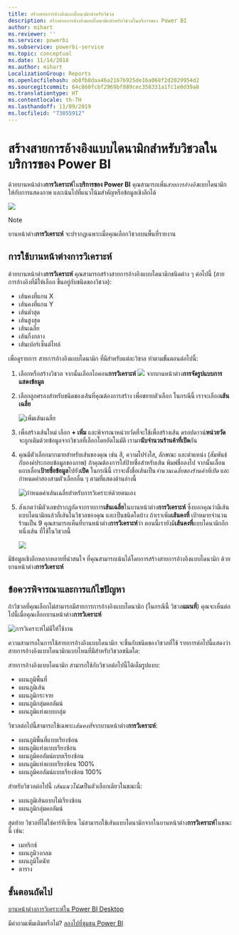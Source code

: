 ```yaml
---
title: สร้างสายการอ้างอิงแบบไดนามิกสำหรับวิชวล
description: สร้างสายการอ้างอิงแบบไดนามิกสำหรับวิชวลในบริการของ Power BI
author: mihart
ms.reviewer: ''
ms.service: powerbi
ms.subservice: powerbi-service
ms.topic: conceptual
ms.date: 11/14/2018
ms.author: mihart
LocalizationGroup: Reports
ms.openlocfilehash: ab8fb8daa46a21676925de16a068f2d2029954d2
ms.sourcegitcommit: 64c860fcbf2969bf089cec358331a1fc1e0d39a8
ms.translationtype: HT
ms.contentlocale: th-TH
ms.lasthandoff: 11/09/2019
ms.locfileid: "73855912"
---
```

# <a name="create-dynamic-reference-lines-for-visuals-in-the-power-bi-service"></a>สร้างสายการอ้างอิงแบบไดนามิกสำหรับวิชวลในบริการของ Power BI

ด้วยบานหน้าต่าง**การวิเคราะห์**ใน**บริการของ Power BI** คุณสามารถเพิ่ม*สายการอ้างอิง*แบบไดนามิก ให้กับการแสดงภาพ และเน้นไปที่แนวโน้มสำคัญหรือข้อมูลเชิงลึกได้

![](media/service-analytics-pane/power-bi-analytics-pane.png)

> [!NOTE]
> บานหน้าต่าง**การวิเคราะห์** จะปรากฏเฉพาะเมื่อคุณเลือกวิชวลบนพื้นที่รายงาน
> 
> 

## <a name="use-the-analytics-pane"></a>การใช้บานหน้าต่างการวิเคราะห์
ด้วยบานหน้าต่าง**การวิเคราะห์** คุณสามารถสร้างสายการอ้างอิงแบบไดนามิกชนิดต่าง ๆ ต่อไปนี้ (สายการอ้างอิงที่มีให้เลือก ขึ้นอยู่กับชนิดของวิชวล):

* เส้นคงที่แกน X
* เส้นคงที่แกน Y
* เส้นต่ำสุด
* เส้นสูงสุด
* เส้นเฉลี่ย
* เส้นกึ่งกลาง
* เส้นเปอร์เซ็นต์ไทล์


เพื่อดูรายการ สายการอ้างอิงแบบไดนามิก ที่มีสำหรับแต่ละวิชาล ทำตามขั้นตอนต่อไปนี้:

1. เลือกหรือสร้างวิชวล จากนั้นเลือกไอคอน**การวิเคราะห์** ![](media/service-analytics-pane/power-bi-analytics-icon.png) จากบานหน้าต่าง**การจัดรูปแบบการแสดงข้อมูล**

2. เลือกลูกศรลงสำหรับชนิดของเส้นที่คุณต้องการสร้าง เพื่อขยายตัวเลือก ในกรณีนี้ เราจะเลือก**เส้นเฉลี่ย**
   
   ![เพิ่มเส้นเฉลี่ย](media/service-analytics-pane/power-bi-add.png)

3. เพื่อสร้างเส้นใหม่ เลือก **+ เพิ่ม** และพิจารณาหน่วยวัดที่จะใช้เพื่อสร้างเส้น  ดรอปดาวน์**หน่วยวัด** จะถูกเติมด้วยข้อมูลจากวิชวลที่เลือกโดยอัตโนมัติ เรามา**นับจำนวนร้านค้าที่เปิด**กัน

5. คุณมีตัวเลือกมากมายสำหรับเส้นของคุณ เช่น สี, ความโปร่งใส, ลักษณะ และตำแหน่ง (สัมพันธ์กับองค์ประกอบข้อมูลของภาพ) ถ้าคุณต้องการใส่ป้ายชื่อสำหรับเส้น พิมพ์ชื่อลงไป จากนั้นเลื่อนแถบเลื่อน**ป้ายชื่อข้อมูล**ไปยัง**เปิด**  ในกรณีนี้ เราจะตั้งชื่อเส้นเป็น*จำนวนเฉลี่ยของร้านค้าที่เปิด* และกำหนดค่าสองสามตัวเลือกอื่น ๆ ตามที่แสดงด้านล่างนี้
   
   ![กำหนดค่าเส้นเฉลี่ยสำหรับการวิเคราะห์ด้วยตนเอง](media/service-analytics-pane/power-bi-average-line2.png)

1. สังเกตว่ามีตัวเลขปรากฏถัดจากรายการ**เส้นเฉลี่ย**ในบานหน้าต่าง**การวิเคราะห์** ซึ่งบอกคุณว่ามีเส้นแบบไดนามิกแล้วกี่เส้นในวิชวลของคุณ และเป็นชนิดใดบ้าง ถ้าเราเพิ่ม**เส้นคงที่** เป้าหมายจำนวนร้านเป็น 9 คุณสามารถเห็นที่บานหน้าต่าง**การวิเคราะห์**ว่า ตอนนี้เรายังมี**เส้นคงที่**แบบไดนามิกอีกหนึ่งเส้น ที่ใช้ในวิชวลนี้
   
   ![](media/service-analytics-pane/power-bi-reference-lines.png)
   

มีข้อมูลเชิงลึกหลากหลายที่น่าสนใจ ที่คุณสามารถเน้นได้โดยการสร้างสายการอ้างอิงแบบไดนามิก ด้วยบานหน้าต่าง**การวิเคราะห์**

## <a name="considerations-and-troubleshooting"></a>ข้อควรพิจารณาและการแก้ไขปัญหา

ถ้าวิชวลที่คุณเลือกไม่สามารถมีสายการการอ้างอิงแบบไดนามิก (ในกรณีนี้ วิชวล**แผนที่**) คุณจะเห็นต่อไปนี้เมื่อคุณเลือกบานหน้าต่าง**การวิเคราะห์**
   
![การวิเคราะห์ไม่มีให้ใช้งาน](media/service-analytics-pane/power-bi-no-lines.png)

ความสามารถในการใช้สายการอ้างอิงแบบไดนามิก จะขึ้นกับชนิดของวิชวลที่ใช้ รายการต่อไปนี้แสดงว่า สายการอ้างอิงแบบไดนามิกแบบไหนที่มีสำหรับวิชวลชนิดใด:

สายการอ้างอิงแบบไดนามิก สามารถใช้กับวิชวลต่อไปนี้ได้เต็มรูปแบบ:

* แผนภูมิพื้นที่
* แผนภูมิเส้น
* แผนภูมิกระจาย
* แผนภูมิกลุ่มคอลัมน์
* แผนภูมิแท่งแบบกลุ่ม

วิชวลต่อไปนี้สามารถใช้เฉพาะ*เส้นคงที่*จากบานหน้าต่าง**การวิเคราะห์**:

* แผนภูมิพื้นที่แบบเรียงซ้อน
* แผนภูมิแท่งแบบเรียงซ้อน
* แผนภูมิคอลัมน์แบบเรียงซ้อน
* แผนภูมิแท่งแบบเรียงซ้อน 100%
* แผนภูมิคอลัมน์แบบเรียงซ้อน 100%

สำหรับวิชวลต่อไปนี้ *เส้นแนวโน้ม*เป็นตัวเลือกเดียวในขณะนี้:

* แผนภูมิเส้นแบบไม่เรียงซ้อน
* แผนภูมิกลุ่มคอลัมน์

สุดท้าย วิชวลที่ไม่ใช่คาร์ทีเซียน ไม่สามารถใช้เส้นแบบไดนามิกจากในบานหน้าต่าง**การวิเคราะห์**ในขณะนี้ เช่น:

* เมทริกซ์
* แผนภูมิวงกลม
* แผนภูมิโดนัท
* ตาราง

## <a name="next-steps"></a>ขั้นตอนถัดไป
[บานหน้าต่างการวิเคราะห์ใน Power BI Desktop](desktop-analytics-pane.md)

มีคำถามเพิ่มเติมหรือไม่? [ลองไปที่ชุมชน Power BI](https://community.powerbi.com/)

